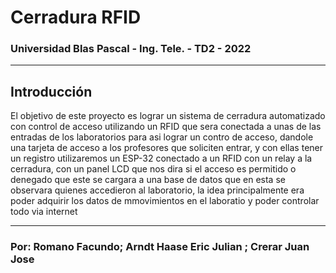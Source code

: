 # Cerradura RFID

### Universidad Blas Pascal - Ing. Tele. - TD2 - 2022
------------------------------------------------------------------------------------------

## Introducción

El objetivo de este proyecto es lograr un sistema de cerradura automatizado con control de acceso utilizando un RFID que sera conectada a unas de las entradas de los laboratorios para asi lograr un contro de acceso, dandole una tarjeta de acceso a los profesores que soliciten entrar, y con ellas tener un registro 
utilizaremos un ESP-32 conectado a un RFID con un relay a la cerradura, con un panel LCD que nos dira si el acceso es permitido o denegado que este se cargara a una base de datos que en esta se observara quienes accedieron al laboratorio, la idea principalmente era poder adquirir los datos de mmovimientos en el laboratio y poder controlar todo via internet 

------------------------------------------------------------------------------------------
### Por: Romano Facundo; Arndt Haase Eric Julian ; Crerar Juan Jose 
